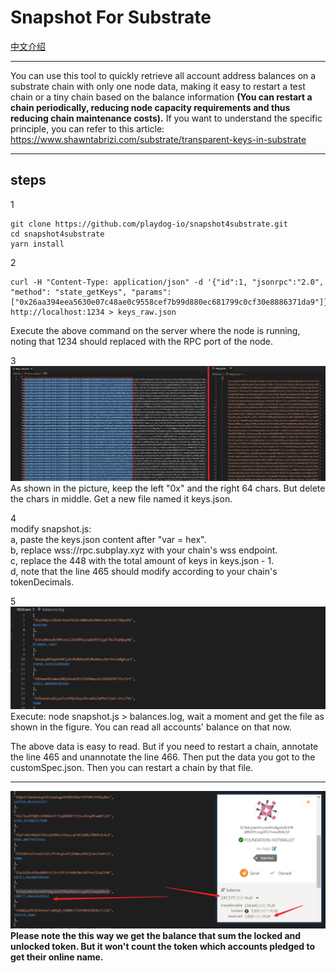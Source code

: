 # Snapshot For Substrate

[中文介绍](https://github.com/playdog-io/snapshot4substrate/blob/main/README_zh.md)

***

You can use this tool to quickly retrieve all account address balances on a substrate chain with only one node data, making it easy to restart a test chain or a tiny chain based on the balance information  **(You can restart a chain periodically, reducing node capacity requirements and thus reducing chain maintenance costs).**  If you want to understand the specific principle, you can refer to this article: https://www.shawntabrizi.com/substrate/transparent-keys-in-substrate
***
## steps
1   
```
git clone https://github.com/playdog-io/snapshot4substrate.git
cd snapshot4substrate
yarn install

```

2  
```
curl -H "Content-Type: application/json" -d '{"id":1, "jsonrpc":"2.0", "method": "state_getKeys", "params": ["0x26aa394eea5630e07c48ae0c9558cef7b99d880ec681799c0cf30e8886371da9"]}' http://localhost:1234 > keys_raw.json
```
Execute the above command on the server where the node is running, noting that 1234 should replaced with the RPC port of the node.  

3  
![](images/2021-07-19-17-11-26.png)
As shown in the picture, keep the left "0x" and the right 64 chars. But delete the chars in middle. Get a new file named it keys.json.

4    
modify snapshot.js:  
a, paste the keys.json content after "var = hex".   
b, replace wss://rpc.subplay.xyz with your chain's wss endpoint.   
c, replace the 448 with the total amount of keys in keys.json - 1.    
d, note that the line 465 should modify according to your chain's tokenDecimals.

5    
![](images/2021-07-19-18-03-23.png)
Execute: node snapshot.js > balances.log, wait a moment and get the file as shown in the figure. You can read all accounts' balance on that now.

The above data is easy to read. But if you need to restart a chain, annotate the line 465 and unannotate the line 466. Then put the data you got to the customSpec.json. Then you can restart a chain by that file.

***

![](images/2021-07-19-18-15-48.png)
**Please note the this way we get the balance that sum the locked and unlocked token. But it won't count the token which accounts pledged to get their online name.**
